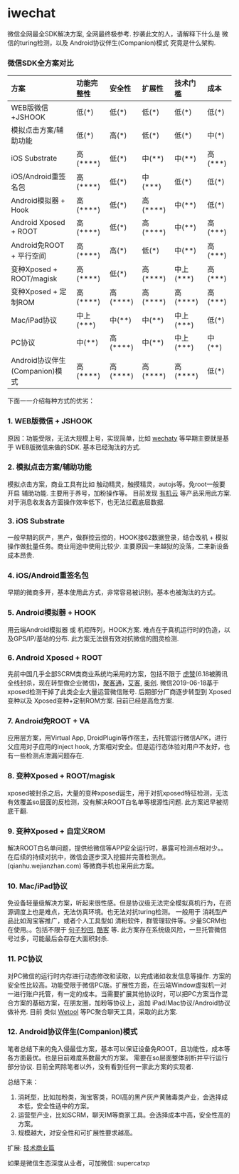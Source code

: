 # iwechat
微信全网最全SDK解决方案, 全网最终极参考.
抄袭此文的人，请解释下什么是 微信的turing检测，以及 Android协议伴生(Companion)模式 究竟是什么架构.

### 微信SDK全方案对比

|   方案        |   功能完整性  |   安全性    |  扩展性     | 技术门槛 |   成本                                                                |
:----------------------------------------------------------------------| :---------------------------| :------------------------| :-------------------------------------------------------------------------| :-------| :------|
| WEB版微信+JSHOOK       |   低(*)       | 低(*)     |  低(*)  | 低(*) | 低(*)     |
| 模拟点击方案/辅助功能     | 低(*)     | 高(*) | 低(*) | 低(*) | 中(*)
| iOS Substrate         |   高(****)   | 低(*)      | 中(**) | 中(**) | 高(***) |
| iOS/Android重签名包        |   高(****)    | 低(*)     | 中(***)| 低(*)   | 低(*) |
| Android模拟器 + Hook   |   高(****)    | 低(*)     | 高(****)  | 中(**) | 低(*) |
| Android Xposed + ROOT |   高(****)   | 低(*)     |  高(****)  | 中(**) | 高(***)   |
| Android免ROOT + 平行空间 |   高(****)    | 高(*)     | 低(*)     | 中(**) | 高(***)   |
| 变种Xposed + ROOT/magisk |   高(****)    | 低(*)      |  高(****)  | 中上(***) | 高(***)   |
| 变种Xposed + 定制ROM   |   高(****)   | 高(****)   |  高(****)  |  高(****) | 高(***)   |
| Mac/iPad协议          |   中上(***)   | 中(**)    | 中(**) | 中上(***) | 低(*)
| PC协议                |   中(**)      | 高(****)  | 中(**) | 中上(***) | 中(**)
| Android协议伴生(Companion)模式  |   高(****)   | 高(****) | 高(****) | 高(****) | 低(*)

下面一一介绍每种方式的优劣：
### 1. WEB版微信 + JSHOOK
原因：功能受限，无法大规模上号，实现简单，比如 [wechaty](https://github.com/wechaty) 等早期主要就是基于 WEB版微信来做的SDK. 基本已经淘汰的方式.

### 2. 模拟点击方案/辅助功能 
模拟点击方案，商业工具有比如 触动精灵，触摸精灵，autojs等。免root一般要开启 辅助功能. 主要用于养号，加粉操作等。
目前发现 [有机云](https://www.yjiyun.com/) 等产品采用此方案. 对于消息收发各方面操作效率低下，也无法拦截底层数据.

### 3. iOS Substrate
一般早期的灰产，黑产，做群控云控的，HOOK接62数据登录，结合改机 + 模拟操作做批量任务。商业用途中使用比较少. 主要原因一来越狱的没落，二来新设备成本昂贵.

### 4. iOS/Android重签名包
早期的微商多开，基本使用此方式，非常容易被识别。基本也被淘汰的方式。

### 5. Android模拟器 + HOOK
用云端Android模拟器 或 机柜阵列，HOOK方案. 难点在于真机运行时的伪造，以及GPS/IP/基站的分布. 
此方案无法很有效对抗微信的图灵检测.

### 6. Android Xposed + ROOT
先前中国几乎全部SCRM类商业系统均采用的方案，包括不限于 [虎赞](51zan.com)(6.18被腾讯全线封杀，现在转型做企业微信)，[聚客通](www.juketool.com)，[艾客](http://www.aiagain.com), [奥创](https://mobilegate.cn/).
微信2019-06-18基于xposed检测干掉了此类企业大量运营微信账号. 后期部分厂商逐步转型到 Xposed变种以及 Xposed变种+定制ROM方案. 目前已经是高危方案.

### 7. Android免ROOT + VA
应用层方案，用Virtual App, DroidPlugin等作宿主，去托管运行微信APK，进行父应用对子应用的inject hook, 方案相对安全。但是运行态体验对用户不友好，也有一些检测点泄漏问题存在.

### 8. 变种Xposed + ROOT/magisk
xposed被封杀之后，大量的变种xposed诞生，用于对抗xposed特征检测，无法有效覆盖so层面的反检测，没有解决ROOT白名单等根源性问题. 此方案迟早被彻底干翻.

### 9. 变种Xposed + 自定义ROM
解决ROOT白名单问题，提供给微信等APP安全运行时，暴露可检测点相对少。。在后续的持续对抗中，微信会逐步深入挖掘并完善检测点。 (qianhu.wejianzhan.com) 等微商手机也采用此方案。

### 10. Mac/iPad协议
免设备轻量级解决方案，听起来很性感。但是协议级无法完全模拟真机行为，在资源调度上也是难点，无法仿真环境。也无法对抗turing检测。 一般用于 消耗型产品比如淘宝客推广，或者个人工具型如 清粉软件，群管理软件等。少量SCRM也在使用。。包括不限于 [句子秒回](https://www.botorange.com/), [酷客](www.kukr.com) 等. 此方案存在系统级风险，一旦托管微信号过多，可能最后会存在大面积封杀.

### 11. PC协议
对PC微信的运行时内存进行动态修改和读取，以完成诸如收发信息等操作. 方案的安全性比较高。功能受限于微信PC版。扩展性方面，在云端Window虚拟机一对一进行账户托管，有一定的成本。当需要扩展其他协议时，可以把PC方案当作混合方案的基础方案，在朋友圈，加粉等协议上，追加 iPad/Mac协议/Android协议做补充.
目前 类似 [Wetool](https://www.wxb.com/wetool) 等PC聚合聊天工具，采取的此方案.

### 12. Android协议伴生(Companion)模式
笔者总结下来的免入侵最佳方案，基本可以保证设备免ROOT，且功能性，成本等各方面最优。也是目前难度系数最大的方案。
需要在so层面整体剖析并平行运行部分协议. 目前全网除笔者以外，没有看到任何一家此方案的实现者.

总结下来：
1. 消耗型，比如加粉类，淘宝客类，ROI高的黑产灰产黄赌毒类产业，会选择成本低，安全性适中的方案。
2. 运营型产业，比如SCRM，聊天IM等商家工具。会选择成本中高，安全性高的方案。
3. 规模越大，对安全性和可扩展性要求越高。

扩展:
[技术商业篇](./技术商业篇.md)

如果是微信生态深度从业者，可加微信: supercatxp